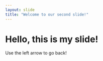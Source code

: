 ```yaml
---
layout: slide
title: "Welcome to our second slide!"
---
```

# Hello, this is my slide!
Use the left arrow to go back!
